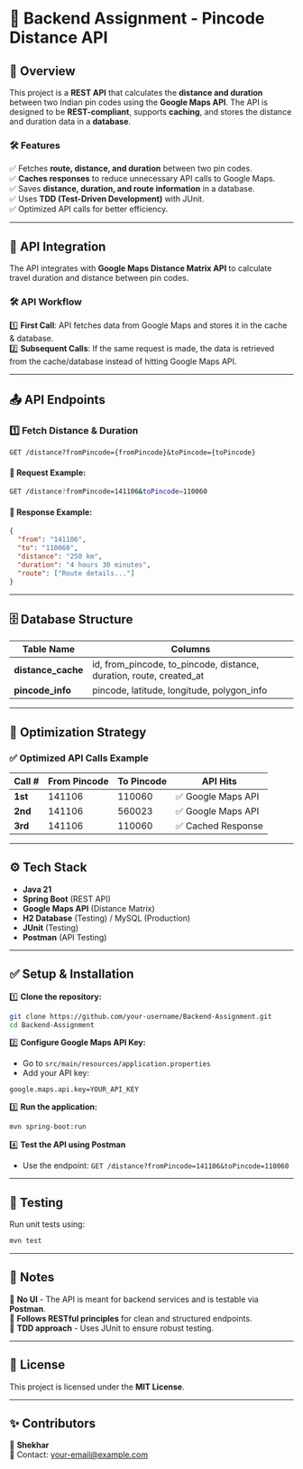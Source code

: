 # 🚀 Backend Assignment - Pincode Distance API

## 📌 Overview
This project is a **REST API** that calculates the **distance and duration** between two Indian pin codes using the **Google Maps API**. The API is designed to be **REST-compliant**, supports **caching**, and stores the distance and duration data in a **database**.

### 🛠 Features
✅ Fetches **route, distance, and duration** between two pin codes.  
✅ **Caches responses** to reduce unnecessary API calls to Google Maps.  
✅ Saves **distance, duration, and route information** in a database.  
✅ Uses **TDD (Test-Driven Development)** with JUnit.  
✅ Optimized API calls for better efficiency.  

---

## 🔗 API Integration
The API integrates with **Google Maps Distance Matrix API** to calculate travel duration and distance between pin codes.

### **🛠 API Workflow**
1️⃣ **First Call**: API fetches data from Google Maps and stores it in the cache & database.  
2️⃣ **Subsequent Calls**: If the same request is made, the data is retrieved from the cache/database instead of hitting Google Maps API.  

---

## 📤 API Endpoints
### 1️⃣ **Fetch Distance & Duration**
```
GET /distance?fromPincode={fromPincode}&toPincode={toPincode}
```
#### 🔹 Request Example:
```sh
GET /distance?fromPincode=141106&toPincode=110060
```
#### 🔹 Response Example:
```json
{
  "from": "141106",
  "to": "110060",
  "distance": "250 km",
  "duration": "4 hours 30 minutes",
  "route": ["Route details..."]
}
```
---

## 🗄 Database Structure
| Table Name | Columns |
|------------|---------|
| **distance_cache** | id, from_pincode, to_pincode, distance, duration, route, created_at |
| **pincode_info** | pincode, latitude, longitude, polygon_info |

---

## 🎯 Optimization Strategy
### ✅ Optimized API Calls Example
| Call # | From Pincode | To Pincode | API Hits |
|--------|-------------|------------|----------|
| **1st** | 141106 | 110060 | ✅ Google Maps API |
| **2nd** | 141106 | 560023 | ✅ Google Maps API |
| **3rd** | 141106 | 110060 | ✅ Cached Response |

---

## ⚙️ Tech Stack
- **Java 21**
- **Spring Boot** (REST API)
- **Google Maps API** (Distance Matrix)
- **H2 Database** (Testing) / MySQL (Production)
- **JUnit** (Testing)
- **Postman** (API Testing)

---

## ✅ Setup & Installation
1️⃣ **Clone the repository:**
```sh
git clone https://github.com/your-username/Backend-Assignment.git
cd Backend-Assignment
```
2️⃣ **Configure Google Maps API Key:**
- Go to `src/main/resources/application.properties`
- Add your API key:
```properties
google.maps.api.key=YOUR_API_KEY
```
3️⃣ **Run the application:**
```sh
mvn spring-boot:run
```
4️⃣ **Test the API using Postman**
- Use the endpoint: `GET /distance?fromPincode=141106&toPincode=110060`

---

## 🔬 Testing
Run unit tests using:
```sh
mvn test
```
---

## 📌 Notes
🔹 **No UI** - The API is meant for backend services and is testable via **Postman**.  
🔹 **Follows RESTful principles** for clean and structured endpoints.  
🔹 **TDD approach** - Uses JUnit to ensure robust testing.  

---

## 📜 License
This project is licensed under the **MIT License**.

---

## ✨ Contributors
👤 **Shekhar**  
📧 Contact: your-email@example.com
